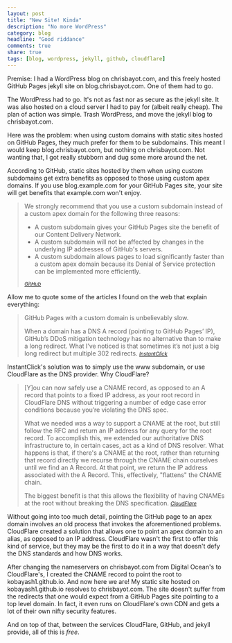 ```yaml
---
layout: post
title: "New Site! Kinda"
description: "No more WordPress"
category: blog
headline: "Good riddance"
comments: true
share: true
tags: [blog, wordpress, jekyll, github, cloudflare]
---
```

Premise:  I had a WordPress blog on chrisbayot.com, and this freely hosted GitHub Pages jekyll site on blog.chrisbayot.com.  One of them had to go.

The WordPress had to go.  It's not as fast nor as secure as the jekyll site.  It was also hosted on a cloud server I had to pay for (albeit really cheap).  The plan of action was simple.  Trash WordPress, and move the jekyll blog to chrisbayot.com.

Here was the problem:  when using custom domains with static sites hosted on GitHub Pages, they much prefer for them to be subdomains.  This meant I would keep blog.chrisbayot.com, but nothing on chrisbayot.com.  Not wanting that, I got really stubborn and dug some more around the net.

According to GitHub, static sites hosted by them when using custom subdomains get extra benefits as opposed to those using custom apex domains.  If you use blog.example.com for your GitHub Pages site, your site will get benefits that example.com won't enjoy.

> We strongly recommend that you use a custom subdomain instead of a custom apex domain for the following three reasons:
> 
> * A custom subdomain gives your GitHub Pages site the benefit of our Content Delivery Network.
> * A custom subdomain will not be affected by changes in the underlying IP addresses of GitHub's servers.
> * A custom subdomain allows pages to load significantly faster than a custom apex domain because its Denial of Service protection can be implemented more efficiently.
>
> <a href="https://help.github.com/articles/setting-up-a-custom-domain-with-github-pages"><small><cite title="Setting Up a Custom Domain with GitHub Pages">GitHub</cite></small></a>

Allow me to quote some of the articles I found on the web that explain everything:

> GitHub Pages with a custom domain is unbelievably slow.
>
> When a domain has a DNS A record (pointing to GitHub Pages’ IP), GitHub’s DDoS mitigation technology has no alternative than to make a long redirect.  What I’ve noticed is that sometimes it’s not just a big long redirect but multiple 302 redirects.
> <a href="http://instantclick.io/github-pages-and-apex-domains"><small><cite title="GitHub Pages and Apex Domains">InstantClick</cite></small></a>

InstantClick's solution was to simply use the www subdomain, or use CloudFlare as the DNS provider.  Why CloudFlare?

> [Y]ou can now safely use a CNAME record, as opposed to an A record that points to a fixed IP address, as your root record in CloudFlare DNS without triggering a number of edge case error conditions because you’re violating the DNS spec.
> 
> What we needed was a way to support a CNAME at the root, but still follow the RFC and return an IP address for any query for the root record. To accomplish this, we extended our authoritative DNS infrastructure to, in certain cases, act as a kind of DNS resolver. What happens is that, if there's a CNAME at the root, rather than returning that record directly we recurse through the CNAME chain ourselves until we find an A Record. At that point, we return the IP address associated with the A Record. This, effectively, "flattens" the CNAME chain.
> 
> The biggest benefit is that this allows the flexibility of having CNAMEs at the root without breaking the DNS specification.
> <a href="http://blog.cloudflare.com/introducing-cname-flattening-rfc-compliant-cnames-at-a-domains-root"><small><cite title="Introducing CNAME Flattening:  RFC-Compliant CNAMEs at a Domain's Root">CloudFlare</cite></small></a>

Without going into too much detail, pointing the GitHub page to an apex domain involves an old process that invokes the aforementioned problems.  CloudFlare created a solution that allows one to point an apex domain to an alias, as opposed to an IP address.  CloudFlare wasn't the first to offer this kind of service, but they may be the first to do it in a way that doesn't defy the DNS standards and how DNS works.

After changing the nameservers on chrisbayot.com from Digital Ocean's to CloudFlare's, I created the CNAME record to point the root to kobayash1.github.io.  And now here we are!  My static site hosted on kobayash1.github.io resolves to chrisbayot.com.  The site doesn't suffer from the redirects that one would expect from a GitHub Pages site pointing to a top level domain.  In fact, it even runs on CloudFlare's own CDN and gets a lot of their own nifty security features.

And on top of that, between the services CloudFlare, GitHub, and jekyll provide, all of this is *free*.
